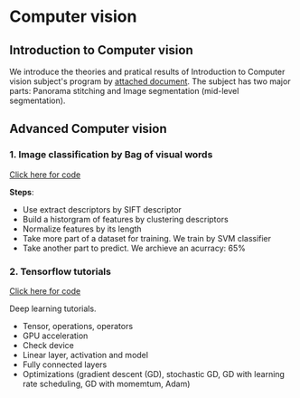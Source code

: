 # Computer vision

## Introduction to Computer vision
We introduce the theories and pratical results of Introduction to Computer vision subject's program by [attached document](https://github.com/hoangtv2000/computer-vision/blob/main/Introduction%20to%20Computer%20vision.ipynb). The subject has two major parts: Panorama stitching and Image segmentation (mid-level segmentation). 

## Advanced Computer vision
### 1. Image classification by Bag of visual words
[Click here for code](https://github.com/hoangtv2000/computer-vision/blob/main/BoVW.ipynb)

**Steps**:
+ Use extract descriptors by SIFT descriptor 
+ Build a historgram of features by clustering descriptors 
+ Normalize features by its length
+ Take more part of a dataset for training. We train by SVM classifier
+ Take another part to predict. We archieve an acurracy: 65%


### 2. Tensorflow tutorials
[Click here for code](https://github.com/hoangtv2000/computer-vision/blob/main/basic_neural_net_optimization.ipynb)

Deep learning tutorials. 
+ Tensor, operations, operators
+ GPU acceleration
+ Check device
+ Linear layer, activation and model
+ Fully connected layers
+ Optimizations (gradient descent (GD), stochastic GD, GD with learning rate scheduling, GD with momemtum, Adam)

